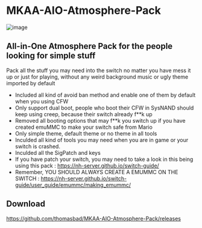 # MKAA-AIO-Atmosphere-Pack

![image](https://github.com/thomasbad/MKAA-AIO-Atmosphere-Pack/assets/20796385/dad27e5a-c32a-4a3a-81b5-bd126dc7e124)

## All-in-One Atmosphere Pack for the people looking for simple stuff

Pack all the stuff you may need into the switch no matter you have mess it up or just for playing, without any weird background music or ugly theme imported by default

* Included all kind of avoid ban method and enable one of them by default when you using CFW
* Only support dual boot, people who boot their CFW in SysNAND should keep using creep, because their switch already f**k up
* Removed all booting options that may f**k you switch up if you have created emuMMC to make your switch safe from Mario
* Only simple theme, default theme or no theme in all tools
* Inculded all kind of tools you may need when you are in game or your switch is crashed.
* Inculded all the SigPatch and keys
* If you have patch your switch, you may need to take a look in this being using this pack : https://nh-server.github.io/switch-guide/
* Remember, YOU SHOULD ALWAYS CREATE A EMUMMC ON THE SWITCH : https://nh-server.github.io/switch-guide/user_guide/emummc/making_emummc/

## Download
   https://github.com/thomasbad/MKAA-AIO-Atmosphere-Pack/releases
